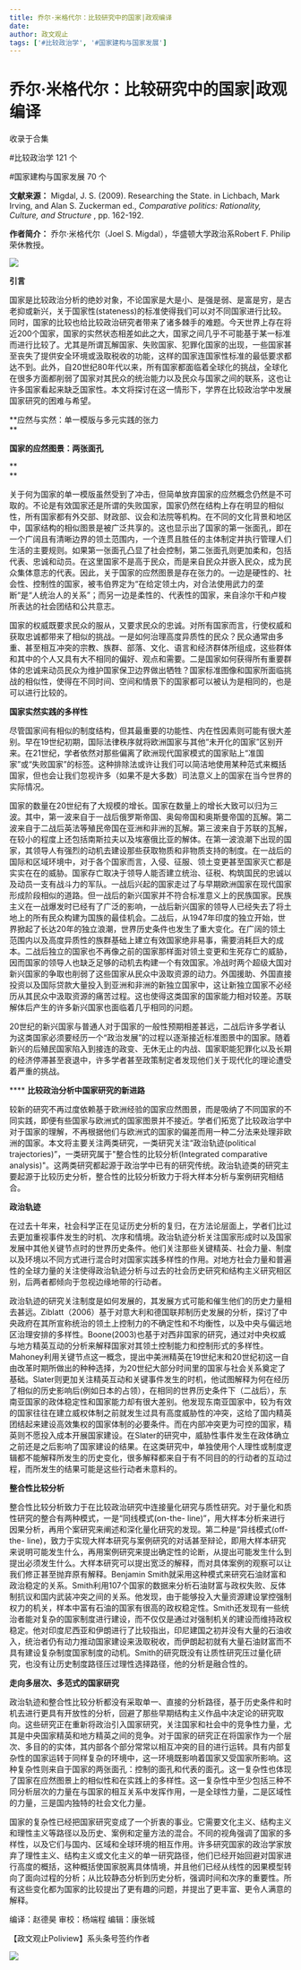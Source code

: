 ```yaml
---
title: 乔尔·米格代尔：比较研究中的国家|政观编译
date: 
author: 政文观止
tags: ['#比较政治学', '#国家建构与国家发展']
---
```

# 乔尔·米格代尔：比较研究中的国家|政观编译


收录于合集

#比较政治学 121 个

#国家建构与国家发展 70 个

**文献来源：** Migdal, J. S. (2009). Researching the State. in Lichbach, Mark
Irving, and Alan S. Zuckerman ed., _Comparative politics: Rationality,
Culture, and Structure_ , pp. 162-192.  

  

 **作者简介：** 乔尔·米格代尔（Joel S. Migdal），华盛顿大学政治系Robert F. Philip荣休教授。

  

![](/images/312/2.png)  
  

  

  

  

 **引言**

  

国家是比较政治分析的绝妙对象，不论国家是大是小、是强是弱、是富是穷，是古老抑或新兴，关于国家性(stateness)的标准使得我们可以对不同国家进行比较。同时，国家的比较也给比较政治研究者带来了诸多棘手的难题。今天世界上存在将近200个国家，国家的实然状态相差如此之大，国家之间几乎不可能基于某一标准而进行比较了。尤其是所谓瓦解国家、失败国家、犯罪化国家的出现，一些国家甚至丧失了提供安全环境或汲取税收的功能，这样的国家连国家性标准的最低要求都达不到。此外，自20世纪80年代以来，所有国家都面临着全球化的挑战，全球化在很多方面都削弱了国家对其民众的统治能力以及民众与国家之间的联系，这也让许多国家看起来缺乏国家性。本文将探讨在这一情形下，学界在比较政治学中发展国家研究的困难与希望。

  

  

 **应然与实然：单一模版与多元实践的张力  
**

  

 **国家的应然图景：两张面孔**

 **  
**

关于何为国家的单一模版虽然受到了冲击，但简单放弃国家的应然概念仍然是不可取的。不论是有效国家还是所谓的失败国家，国家仍然在结构上存在明显的相似性，所有国家都有外交部、财政部、议会和法院等机构。在不同的文化背景和地区中，国家结构的相似图景是被广泛共享的。这也显示出了国家的第一张面孔，即在一个广阔且有清晰边界的领土范围内，一个连贯且胜任的主体制定并执行管理人们生活的主要规则。如果第一张面孔凸显了社会控制，第二张面孔则更加柔和，包括代表、忠诚和动员。在这里国家不是高于民众，而是来自民众并嵌入民众，成为民众集体意志的代表。因此，关于国家的应然图景是存在张力的。一边是硬性的、社会性、控制性的国家，被韦伯界定为“在给定领土内，对合法使用武力的垄断“是“人统治人的关系”；而另一边是柔性的、代表性的国家，来自涂尔干和卢梭所表达的社会团结和公共意志。

  

国家的权威既要求民众的服从，又要求民众的忠诚。对所有国家而言，行使权威和获取忠诚都带来了相似的挑战。一是如何治理高度异质性的民众？民众通常由多重、甚至相互冲突的宗教、族群、部落、文化、语言和经济群体所组成，这些群体和其中的个人又具有大不相同的偏好、观点和需要。二是国家如何获得所有重要群体的忠诚来动员民众为维护国家保卫边界做出牺牲？国家标准图像和国家所面临挑战的相似性，使得在不同时间、空间和情景下的国家都可以被认为是相同的，也是可以进行比较的。

  

 **国家实然实践的多样性**

  

尽管国家间有相似的制度结构，但其最重要的功能性、内在性因素则可能有很大差别。早在19世纪初期，国际法律秩序就将欧洲国家与其他“未开化的国家”区别开来。在21世纪，学者依然对那些偏离了欧洲现代国家模式的国家贴上“准国家”或“失败国家”的标签。这种排除法或许让我们可以简洁地使用某种范式来概括国家，但也会让我们忽视许多（如果不是大多数）司法意义上的国家在当今世界的实际情况。

  

国家的数量在20世纪有了大规模的增长。国家在数量上的增长大致可以归为三波。其中，第一波来自于一战后俄罗斯帝国、奥匈帝国和奥斯曼帝国的瓦解。第二波来自于二战后英法等殖民帝国在亚洲和非洲的瓦解。第三波来自于苏联的瓦解，在较小的程度上还包括南斯拉夫以及埃塞俄比亚的解体。在第一波浪潮下出现的国家，其领导人有强烈的动机去建设那些获取物质和非物质支持的制度。在一战后的国际和区域环境中，对于各个国家而言，入侵、征服、领土变更甚至国家灭亡都是实实在在的威胁。国家存亡取决于领导人能否建立统治、征税、构筑国民的忠诚以及动员一支有战斗力的军队。一战后兴起的国家走过了与早期欧洲国家在现代国家形成阶段相似的道路。但一战后的新兴国家并不符合标准意义上的民族国家。民族主义在一战爆发时已经有了广泛的影响，一战后新兴国家的领导人已经失去了将土地上的所有民众构建为国族的最佳机会。二战后，从1947年印度的独立开始，世界掀起了长达20年的独立浪潮，世界历史条件也发生了重大变化。在广阔的领土范围内以及高度异质性的族群基础上建立有效国家绝非易事，需要消耗巨大的成本。二战后独立的国家也不再像之前的国家那样面对领土变更和生死存亡的威胁，因而国家的领导人也缺乏足够的动机去构建一个有效国家。冷战时两个超级大国对新兴国家的争取也削弱了这些国家从民众中汲取资源的动力。外国援助、外国直接投资以及国际贷款大量投入到亚洲和非洲的新独立国家中，这让新独立国家不必经历从其民众中汲取资源的痛苦过程。这也使得这类国家的国家能力相对较差。苏联解体后产生的许多新兴国家也面临着几乎相同的问题。

  

20世纪的新兴国家与普通人对于国家的一般性预期相差甚远，二战后许多学者认为这类国家必须要经历一个“政治发展”的过程以逐渐接近标准图景中的国家。随着新兴的后殖民国家陷入到接连的政变、无休无止的内战、国家职能犯罪化以及长期的经济停滞甚至衰退中，许多学者甚至政策制定者发现他们关于现代化的理论遭受着严重的挑战。

  

  

 **** **比较政治分析中国家研究的新进路**

  

较新的研究不再过度依赖基于欧洲经验的国家应然图景，而是吸纳了不同国家的不同实践，即便有些国家与欧洲式的国家图景并不接近。学者们拓宽了比较政治学中对于国家的理解，不再根据他们与欧洲式的国家的偏差而用一种二分法来处理非欧洲的国家。本文将主要关注两类研究，一类研究关注“政治轨迹(political
trajectories)”，一类研究属于"整合性的比较分析(Integrated comparative
analysis)"。这两类研究都起源于政治学中已有的研究传统。政治轨迹类的研究主要起源于比较历史分析，整合性的比较分析致力于将大样本分析与案例研究相结合。  

  

 **政治轨迹**

  

在过去十年来，社会科学正在见证历史分析的复归，在方法论层面上，学者们比过去更加重视事件发生的时机、次序和情境。政治轨迹分析关注国家形成时以及国家发展中其他关键节点时的世界历史条件。他们关注那些关键精英、社会力量、制度以及环境以不同方式进行混合时对国家实践多样性的作用。对地方社会力量和普遍性的全球力量的关注使得政治轨迹分析与过去的社会历史研究和结构主义研究相区别，后两者都倾向于忽视边缘地带的行动者。

  

政治轨迹的研究关注制度是如何发展的，其发展方式可能和催生他们的历史力量相去甚远。Ziblatt（2006）基于对意大利和德国联邦制历史发展的分析，探讨了中央政府在其所宣称统治的领土上控制力的不确定性和不均衡性，以及中央与偏远地区治理安排的多样性。Boone(2003)也基于对西非国家的研究，通过对中央权威与地方精英互动的分析来解释国家对其领土控制能力和控制形式的多样性。Mahoney利用关键节点这一概念，提出中美洲精英在19世纪末和20世纪初这一自由改革时期所做出的种种选择，为20世纪大部分时间里的国家与社会关系奠定了基础。Slater则更加关注精英互动和关键事件发生的时机，他试图解释为何在经历了相似的历史影响后(例如日本的占领），在相同的世界历史条件下（二战后），东南亚国家的政体稳定性和国家能力却有很大差别。他发现东南亚国家中，较为有效的国家往往在建立威权体制之前就发生过具有高度威胁性的冲突，这给了国内精英团结起来建设高效集权的国家体制的必要条件。而在内部冲突更为可控的国家，精英则不愿投入成本开展国家建设。在Slater的研究中，威胁性事件发生在政体确立之前还是之后影响了国家建设的结果。在这类研究中，单独使用个人理性或制度逻辑都不能解释所发生的历史变化，很多解释都来自于有不同目的的行动者的互动过程，而所发生的结果可能是这些行动者未意料的。

  

 **整合性比较分析**

  

整合性比较分析致力于在比较政治研究中连接量化研究与质性研究。对于量化和质性研究的整合有两种模式，一是“同线模式(on-the-
line)”，用大样本分析来进行因果分析，再用个案研究来阐述和深化量化研究的发现。第二种是“异线模式(off-the-
line)，致力于实现大样本研究与案例研究的对话甚至辩论，即用大样本研究来说明可能发生什么，再用案例研究来提出确定性的论断，从提出可能发生什么到提出必须发生什么。大样本研究可以提出宽泛的解释，而对具体案例的观察可以让我们修正甚至抛弃原有解释。Benjamin
Smith就采用这种模式来研究石油财富和政治稳定的关系。Smith利用107个国家的数据来分析石油财富与政权失败、反体制抗议和国内武装冲突之间的关系。他发现，由于能够投入大量资源建设掌控强制权力的机关，样本中富有石油的国家有很高的政权稳定性。Smith还发现有一些统治者能对复杂的国家制度进行建设，而不仅仅是通过对强制机关的建设而维持政权稳定。他对印度尼西亚和伊朗进行了比较指出，印尼建国之初并没有大量的石油收入，统治者仍有动力推动国家建设来汲取税收，而伊朗起初就有大量石油财富而不具有建设复杂制度国家制度的动机。Smith的研究既没有让质性研究压过量化研究，也没有让历史制度路径压过理性选择路径，他的分析是融合性的。

  

  

 **走向多层次、多范式的国家研究**

  

政治轨迹和整合性比较分析都没有采取单一、直接的分析路径，基于历史条件和时机去进行更具有开放性的分析，回避了那些早期结构主义作品中决定论的研究取向。这些研究正在重新将政治引入国家研究，关注国家和社会中的竞争性力量，尤其是中央国家精英和地方精英之间的竞争。对于国家的研究正在将国家作为一个层次、多目的的实体，其内部各个部分常常以相互冲突的目的进行运转。具有内部复杂性的国家运转于同样复杂的环境中，这一环境既影响着国家又受国家所影响。这种复杂性则来自于国家的两张面孔：控制的面孔和代表的面孔。这一复杂性也体现了国家在应然图景上的相似性和在实践上的多样性。这一复杂性中至少包括三种不同分析层次的力量在与国家的相互关系中发挥作用，一是全球性力量，二是区域性的力量，三是国内独特的社会文化力量。

  

国家的复杂性已经把国家研究变成了一个折衷的事业。它需要文化主义、结构主义和理性主义等路径以及历史、案例和定量方法的混合。不同的视角强调了国家的多样性，以及它们与国内、区域和全球环境的相互作用。许多研究国家的政治学家放弃了理性主义、结构主义或文化主义的单一研究路径，他们已经开始回避对国家进行高度的概括，这种概括使国家脱离具体情境，并且他们已经从线性的因果模型转向了面向过程的分析；从比较静态分析到历史分析，强调时间和次序的重要性。所有这些变化都为国家的比较提出了更有趣的问题，并提出了更丰富、更令人满意的解释。

  

编译：赵德昊 审校：杨端程 编辑：康张城

【政文观止Poliview】系头条号签约作者

  

![](/images/312/3.jpeg)

  

